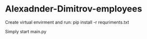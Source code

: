 # Alexadnder-Dimitrov-employees

Create virtual envirment and run:
pip install -r requriments.txt

Simply start main.py


